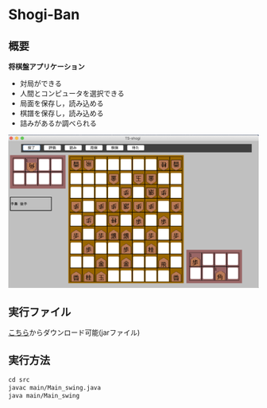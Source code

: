# Shogi-Ban

## 概要
**将棋盤アプリケーション**  
- 対局ができる  
- 人間とコンピュータを選択できる  
- 局面を保存し，読み込める  
- 棋譜を保存し，読み込める  
- 詰みがあるか調べられる  

![将棋盤イメージ](./sample-images/sample.png)

## 実行ファイル
[こちら](https://drive.google.com/open?id=19SjNmOGY_jUP1BSEzhuO4TZIo-Ht3RcG)からダウンロード可能(jarファイル)
## 実行方法
```
cd src
javac main/Main_swing.java
java main/Main_swing
```